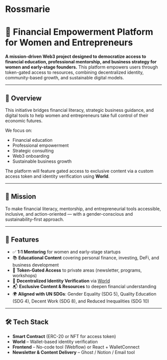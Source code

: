 # Rossmarie
# 🌱 Financial Empowerment Platform for Women and Entrepreneurs

**A mission-driven Web3 project designed to democratize access to financial education, professional mentorship, and business strategy for women and early-stage founders.** This platform empowers users through token-gated access to resources, combining decentralized identity, community-based growth, and sustainable digital models.

---

## 🚀 Overview

This initiative bridges financial literacy, strategic business guidance, and digital tools to help women and entrepreneurs take full control of their economic futures.

We focus on:

- Financial education
- Professional empowerment
- Strategic consulting
- Web3 onboarding
- Sustainable business growth

The platform will feature gated access to exclusive content via a custom access token and identity verification using **World**.

---

## 🎯 Mission

To make financial literacy, mentorship, and entrepreneurial tools accessible, inclusive, and action-oriented — with a gender-conscious and sustainability-first approach.

---

## 🧩 Features

- ✅ **1:1 Mentoring** for women and early-stage startups
- 📚 **Educational Content** covering personal finance, investing, DeFi, and business development
- 🔐 **Token-Gated Access** to private areas (newsletter, programs, workshops)
- 🧬 **Decentralized Identity Verification** via [World]((https://docs.world.org/))
- 📬 **Exclusive Content & Resources** to deepen financial understanding
- 🌍 **Aligned with UN SDGs**: Gender Equality (SDG 5), Quality Education (SDG 4), Decent Work (SDG 8), and Reduced Inequalities (SDG 10)

---

## 🛠 Tech Stack

- **Smart Contract** (ERC-20 or NFT for access token)
- **World** – Wallet-based identity verification
- **Frontend** – No-code tool (Webflow) or React + WalletConnect
- **Newsletter & Content Delivery** – Ghost / Notion / Email tool
